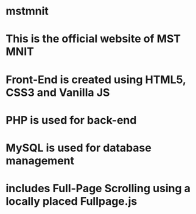 # mstmnit
# This is the official website of MST MNIT 
# Front-End is created using HTML5, CSS3 and Vanilla JS
# PHP is used for back-end
# MySQL is used for database management
# includes Full-Page Scrolling using a locally placed Fullpage.js  
